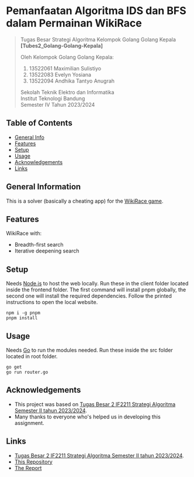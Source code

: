 # Pemanfaatan Algoritma IDS dan BFS dalam Permainan WikiRace

> Tugas Besar Strategi Algoritma Kelompok Golang Golang Kepala **[Tubes2_Golang-Golang-Kepala]**
>
> Oleh Kelompok Golang Golang Kepala:<br>
> 1. 13522061 Maximilian Sulistiyo<br>
> 2. 13522083 Evelyn Yosiana<br>
> 3. 13522094 Andhika Tantyo Anugrah<br>
> 
> Sekolah Teknik Elektro dan Informatika<br>
> Institut Teknologi Bandung<br>
> Semester IV Tahun 2023/2024


## Table of Contents
* [General Info](#general-information)
* [Features](#features)
* [Setup](#setup)
* [Usage](#usage)
* [Acknowledgements](#acknowledgements)
* [Links](#links)


## General Information
This is a solver (basically a cheating app) for the [WikiRace game](https://en.wikipedia.org/wiki/Wikipedia:Wiki_Game).


## Features
WikiRace with:
- Breadth-first search
- Iterative deepening search


## Setup

Needs [Node.js](nodejs.org) to host the web locally. Run these in the client folder located inside the frontend folder. The first command will install pnpm globally, the second one will install the required dependencies. Follow the printed instructions to open the local website.

```shell
npm i -g pnpm
pnpm install
```


## Usage

Needs [Go](go.dev) to run the modules needed. Run these inside the src folder located in root folder.

```shell
go get
go run router.go
```


## Acknowledgements
- This project was based on [Tugas Besar 2 IF2211 Strategi Algoritma Semester II tahun 2023/2024](https://docs.google.com/document/d/1h6WY_NxfCBPrKkS84Crm2qAhrRA8DatL/edit).
- Many thanks to everyone who's helped us in developing this assignment.


## Links
- [Tugas Besar 2 IF2211 Strategi Algoritma Semester II tahun 2023/2024](https://docs.google.com/document/d/1h6WY_NxfCBPrKkS84Crm2qAhrRA8DatL/edit).
- [This Repository](https://github.com/evelynnn04/Tubes2_Golang-Golang-Kepala)
- [The Report](https://docs.google.com/document/d/1MFSSaiI--sq-9YfJNTgR344ffLhkY6aCpAhChYc-wRM/edit)
